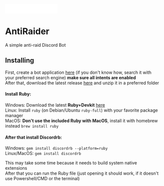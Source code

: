 ![AntiRaider](https://raw.githubusercontent.com/Fossium-Team/AntiRaider/main/images/AntiRaider_Full_White.png)
# AntiRaider
A simple anti-raid Discord Bot

## Installing
First, create a bot application [here](https://discord.com/developers) (if you don't know how, search it with your preferred search engine) **make sure all intents are enabled**\
After that, download the latest release [here](https://github/Fossium-Team/AntiRaider/releases/latest) and unzip it in a preferred folder
#### Install Ruby:
  Windows: Download the latest **Ruby+Devkit** [here](https://rubyinstaller.org/downloads/)\
  Linux: Install `ruby` (on Debian/Ubuntu `ruby-full`) with your favorite package manager\
  MacOS: **Don't use the included Ruby with MacOS**, install it with homebrew instead `brew install ruby`
#### After that install Discordrb:
  Windows: `gem install discordrb --platform=ruby`\
  Linux/MacOS: `gem install discordrb`
 
This may take some time because it needs to build system native extensions\
After that you can run the Ruby file (just opening it should work, if it doesn't use Powershell/CMD or the terminal)
